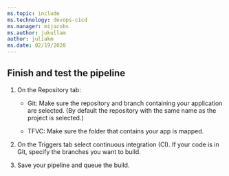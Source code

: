 ```yaml
---
ms.topic: include
ms.technology: devops-cicd
ms.manager: mijacobs
ms.author: jukullam
author: juliakm
ms.date: 02/19/2020
---
```


## Finish and test the pipeline

[//]: # (Todo: Convert this to a shared blurb and use in all three scenarios after reviews are done and branches are merged.)

[//]: # (Todo: add TFVC and Git icons)

1. On the Repository tab:

   * Git: Make sure the repository and branch containing your application are selected.  (By default the repository with the same name as the project is selected.)

   * TFVC: Make sure the folder that contains your app is mapped.

2. On the Triggers tab select continuous integration (CI). If your code is in Git, specify the branches you want to build.

3. Save your pipeline and queue the build.

[//]: # (Issue: what should I say about the Filters field for TFVC on the Triggers tab? In my test, I saw it set by default to "undefined". Note this is a broader issue and reminder to self to implement outcome in other topics.)

[//]: # (todo: On General tab check Default queue, Build number format $ date:yyyyMMdd $ rev:.r)

